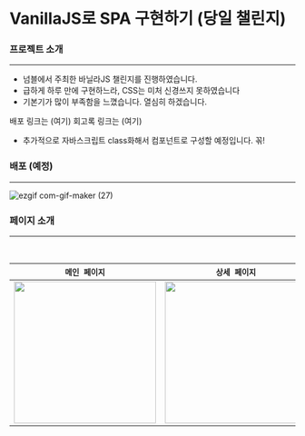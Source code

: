 # VanillaJS로 SPA 구현하기 (당일 챌린지)

### 프로젝트 소개
---
- 넘블에서 주최한 바닐라JS 챌린지를 진행하였습니다.
- 급하게 하루 만에 구현하느라, CSS는 미처 신경쓰지 못하였습니다
- 기본기가 많이 부족함을 느꼈습니다. 열심히 하겠습니다.

배포 링크는 (여기)
회고록 링크는 (여기)

- 추가적으로 자바스크립트 class화해서 컴포넌트로 구성할 예정입니다. 꼮!


### 배포 (예정)
---



![ezgif com-gif-maker (27)](https://user-images.githubusercontent.com/113953473/213492378-afe9c98d-d140-43ca-b1a5-8302286beaf2.gif)

### 페이지 소개
---
   
<br>

|`메인 페이지`|`상세 페이지`|`글쓰기 페이지`|
|:-----:|:-----:|:-----:|
|<img src="https://user-images.githubusercontent.com/113953473/213473815-c9601499-e2ca-4e02-8383-af5a0c4e8537.PNG" width="250"/>|<img src="https://user-images.githubusercontent.com/113953473/213474023-21772181-1196-401d-ac14-b0c3701ee14f.PNG" width="250"/>|<img src="https://user-images.githubusercontent.com/113953473/213474072-1a0e443e-7b31-48dc-83b5-8849dcf2176e.PNG" width="250"/>|


